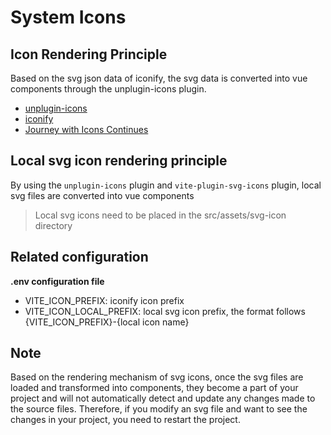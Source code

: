 # System Icons

## Icon Rendering Principle

Based on the svg json data of iconify, the svg data is converted into vue components through the unplugin-icons plugin.

- [unplugin-icons](https://github.com/antfu/unplugin-icons)
- [iconify](https://github.com/iconify/iconify)
- [Journey with Icons Continues](https://antfu.me/posts/journey-with-icons-continues)

## Local svg icon rendering principle

By using the `unplugin-icons` plugin and `vite-plugin-svg-icons` plugin, local svg files are converted into vue components

> Local svg icons need to be placed in the src/assets/svg-icon directory

## Related configuration

**.env configuration file**

- VITE_ICON_PREFIX: iconify icon prefix
- VITE_ICON_LOCAL_PREFIX: local svg icon prefix, the format follows {VITE_ICON_PREFIX}-{local icon name}

## Note

Based on the rendering mechanism of svg icons, once the svg files are loaded and transformed into components, they become a part of your project and will not automatically detect and update any changes made to the source files. Therefore, if you modify an svg file and want to see the changes in your project, you need to restart the project.
